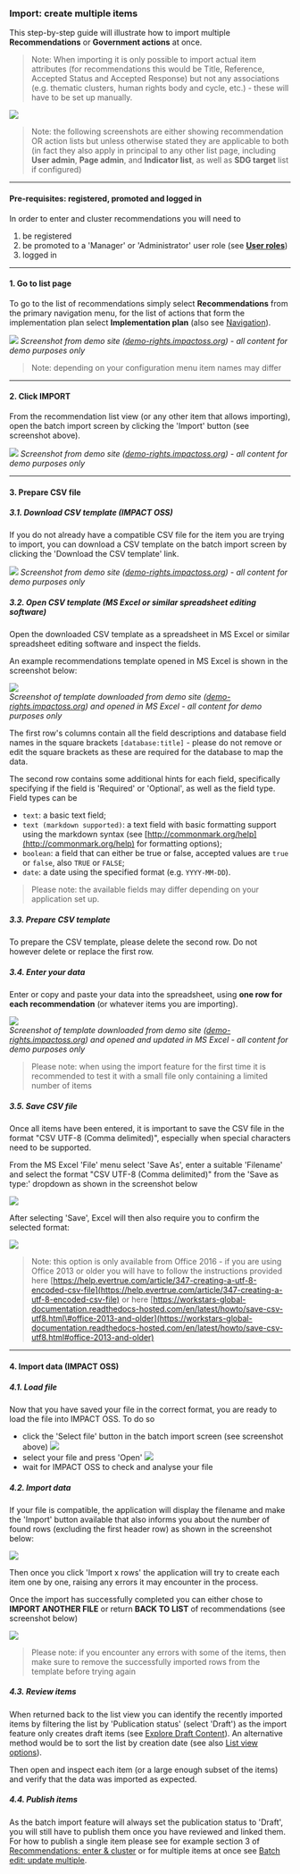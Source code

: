### Import: create multiple items

This step-by-step guide will illustrate how to import multiple **Recommendations** or **Government actions** at once.

> Note: When importing it is only possible to import actual item attributes (for recommendations this would be Title, Reference, Accepted Status and Accepted Response) but not any associations (e.g. thematic clusters, human rights body and cycle, etc.) - these will have to be set up manually.

![](https://docs.google.com/drawings/d/e/2PACX-1vQ07OAJSQ-heRG6_rbq06Cl72D8RwxHN_UJDLExztrjbseZd4i9I_x7ImuyP_m10L0l2tB_z3Z6FoyY/pub?w=972&h=579)

> Note: the following screenshots are either showing recommendation OR action lists but unless otherwise stated they are applicable to both (in fact they also apply in principal to any other list page, including **User admin**, **Page admin**, and **Indicator list**, as well as **SDG target** list if configured)

---

#### Pre-requisites: registered, promoted and logged in

In order to enter and cluster recommendations you will need to

1. be registered
2. be promoted to a 'Manager' or 'Administrator' user role (see **[User roles](/info/userroles.md)**)
3. logged in

---

#### 1. Go to list page

To go to the list of recommendations simply select **Recommendations** from the primary navigation menu, for the list of actions that form the implementation plan select **Implementation plan** (also see [Navigation](/intro/navigation.md)).

![](/assets/enter-recs_1-1.png)
_Screenshot from demo site ([demo-rights.impactoss.org](https://demo-rights.impactoss.org)) - all content for demo purposes only_

> Note: depending on your configuration menu item names may differ

---

#### 2. Click IMPORT

From the recommendation list view (or any other item that allows importing), open the batch import screen by clicking the 'Import' button (see screenshot above).

![](/assets/import_2.png)
_Screenshot from demo site ([demo-rights.impactoss.org](https://demo-rights.impactoss.org)) - all content for demo purposes only_

---

#### 3. Prepare CSV file

##### 3.1. Download CSV template (IMPACT OSS)

If you do not already have a compatible CSV file for the item you are trying to import, you can download a CSV template on the batch import screen by clicking the 'Download the CSV template' link.

![](/assets/import_3.png)
_Screenshot from demo site ([demo-rights.impactoss.org](https://demo-rights.impactoss.org)) - all content for demo purposes only_

##### 3.2. Open CSV template (MS Excel or similar spreadsheet editing software)

 Open the downloaded CSV template as a spreadsheet in MS Excel or similar spreadsheet editing software and inspect the fields.

 An example recommendations template opened in MS Excel is shown in the screenshot below:

 ![](/assets/import_3-2.png)  
 _Screenshot of template downloaded from demo site ([demo-rights.impactoss.org](https://demo-rights.impactoss.org)) and opened in MS Excel - all content for demo purposes only_

The first row's columns contain all the field descriptions and database field names in the square brackets `[database:title]` - please do not remove or edit the square brackets as these are required for the database to map the data.

The second row contains some additional hints for each field, specifically specifying if the field is 'Required' or 'Optional', as well as the field type. Field types can be

* `text`: a basic text field;
* `text (markdown supported)`: a text field with basic formatting support using the markdown syntax (see [http://commonmark.org/help](http://commonmark.org/help) for formatting options);
* `boolean`: a field that can either be true or false, accepted values are `true` or `false`, also `TRUE` or `FALSE`;
* `date`: a date using the specified format (e.g. `YYYY-MM-DD`).

> Please note: the available fields may differ depending on your application set up.

##### 3.3. Prepare CSV template

To prepare the CSV template, please delete the second row. Do not however delete or replace the first row.

##### 3.4. Enter your data

Enter or copy and paste your data into the spreadsheet, using **one row for each recommendation** (or whatever items you are importing).

![](/assets/import_3-4.png)  
_Screenshot of template downloaded from demo site ([demo-rights.impactoss.org](https://demo-rights.impactoss.org)) and opened and updated in MS Excel - all content for demo purposes only_

> Please note: when using the import feature for the first time it is recommended to test it with a small file only containing a limited number of items

##### 3.5. Save CSV file

 Once all items have been entered, it is important to save the CSV file in the format "CSV UTF-8 (Comma delimited)", especially when special characters need to be supported.

 From the MS Excel 'File' menu select 'Save As', enter a suitable 'Filename' and select the format "CSV UTF-8 (Comma delimited)" from the 'Save as type:' dropdown as shown in the screenshot below

 ![](/assets/import-rec-save-csv.png)

 After selecting 'Save', Excel will then also require you to confirm the selected format:

 ![](/assets/import-rec-save-csv-confirm.png)

 > Note: this option is only available from Office 2016 - if you are using Office 2013 or older you will have to follow the instructions provided here  [https://help.evertrue.com/article/347-creating-a-utf-8-encoded-csv-file](https://help.evertrue.com/article/347-creating-a-utf-8-encoded-csv-file) or here [https://workstars-global-documentation.readthedocs-hosted.com/en/latest/howto/save-csv-utf8.html\#office-2013-and-older](https://workstars-global-documentation.readthedocs-hosted.com/en/latest/howto/save-csv-utf8.html#office-2013-and-older)

---

#### 4. Import data (IMPACT OSS)

##### 4.1. Load file

Now that you have saved your file in the correct format, you are ready to load the file into IMPACT OSS. To do so

* click the 'Select file' button in the batch import screen (see screenshot above)
  ![](/assets/import_4-1-1.png)    
* select your file and press 'Open'
  ![](/assets/import_4-1-2.png)  
* wait for IMPACT OSS to check and analyse your file

##### 4.2. Import data

If your file is compatible, the application will display the filename and make the 'Import' button available that also informs you about the number of found rows (excluding the first header row) as shown in the screenshot below:

![](/assets/import-rec-import.png)

Then once you click 'Import x rows' the application will try to create each item one by one, raising any errors it may encounter in the process.

Once the import has successfully completed you can either chose to **IMPORT ANOTHER FILE** or return **BACK TO LIST** of recommendations (see screenshot below)

![](/assets/import-rec-import-success.png)

> Please note: if you encounter any errors with some of the items, then make sure to remove the successfully imported rows from the template before trying again

##### 4.3. Review items

When returned back to the list view you can identify the recently imported items by filtering the list by 'Publication status' (select 'Draft') as the import feature only creates draft items (see [Explore Draft Content](/contributors/draft.md)). An alternative method would be to sort the list by creation date (see also [List view options](/visitors/lists.md)).

Then open and inspect each item (or a large enough subset of the items) and verify that the data was imported as expected.

##### 4.4. Publish items

As the batch import feature will always set the publication status to 'Draft', you will still have to publish them once you have reviewed and linked them. For how to publish a single item please see for example section 3 of [Recommendations: enter & cluster](/guide/enter-recommendations.md) or for multiple items at once see [Batch edit: update multiple](/guide/batch-edit.md).
